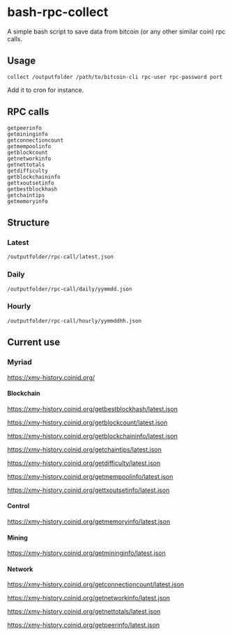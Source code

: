 # bash-rpc-collect

A simple bash script to save data from bitcoin (or any other similar coin) rpc calls.

## Usage

`collect /outputfolder /path/to/bitcoin-cli rpc-user rpc-password port`

Add it to cron for instance.

## RPC calls

```
getpeerinfo
getmininginfo
getconnectioncount
getmempoolinfo
getblockcount
getnetworkinfo
getnettotals
getdifficulty
getblockchaininfo
gettxoutsetinfo
getbestblockhash
getchaintips
getmemoryinfo
```

## Structure

### Latest
`/outputfolder/rpc-call/latest.json`

### Daily
`/outputfolder/rpc-call/daily/yymmdd.json`

### Hourly
`/outputfolder/rpc-call/hourly/yymmddhh.json`

## Current use

### Myriad
https://xmy-history.coinid.org/

#### Blockchain

https://xmy-history.coinid.org/getbestblockhash/latest.json

https://xmy-history.coinid.org/getblockcount/latest.json

https://xmy-history.coinid.org/getblockchaininfo/latest.json

https://xmy-history.coinid.org/getchaintips/latest.json

https://xmy-history.coinid.org/getdifficulty/latest.json

https://xmy-history.coinid.org/getmempoolinfo/latest.json

https://xmy-history.coinid.org/gettxoutsetinfo/latest.json

#### Control

https://xmy-history.coinid.org/getmemoryinfo/latest.json

#### Mining

https://xmy-history.coinid.org/getmininginfo/latest.json

#### Network

https://xmy-history.coinid.org/getconnectioncount/latest.json

https://xmy-history.coinid.org/getnetworkinfo/latest.json

https://xmy-history.coinid.org/getnettotals/latest.json

https://xmy-history.coinid.org/getpeerinfo/latest.json
